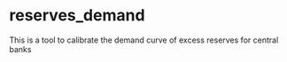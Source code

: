 # reserves_demand
This is a tool to calibrate the demand curve of excess reserves for central banks
